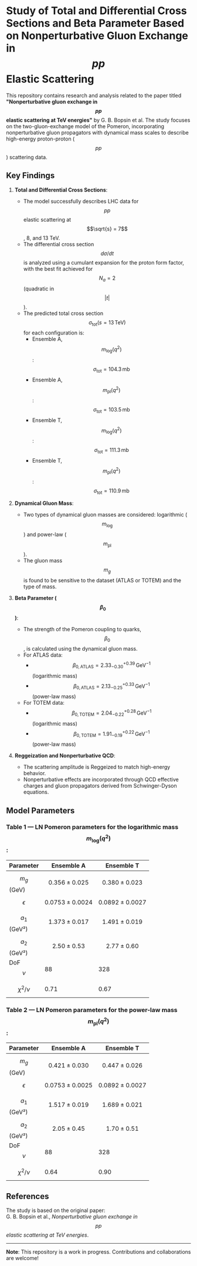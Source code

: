 # Study of Total and Differential Cross Sections and Beta Parameter Based on Nonperturbative Gluon Exchange in $$pp$$ Elastic Scattering

This repository contains research and analysis related to the paper titled **"Nonperturbative gluon exchange in $$pp$$ elastic scattering at TeV energies"** by G. B. Bopsin et al. The study focuses on the two-gluon-exchange model of the Pomeron, incorporating nonperturbative gluon propagators with dynamical mass scales to describe high-energy proton-proton ($$pp$$) scattering data.

## Key Findings

1. **Total and Differential Cross Sections**:
   - The model successfully describes LHC data for $$pp$$ elastic scattering at $$\sqrt{s} = 7$$, 8, and 13 TeV.
   - The differential cross section $$d\sigma/dt$$ is analyzed using a cumulant expansion for the proton form factor, with the best fit achieved for $$N_a = 2$$ (quadratic in $$|t|$$).
   - The predicted total cross section $$\sigma_{\text{tot}}(s = 13\,\text{TeV})$$ for each configuration is:
     - Ensemble A, $$m_{\text{log}}(q^2)$$: $$\sigma_{\text{tot}} = 104.3\,\text{mb}$$  
     - Ensemble A, $$m_{\text{pl}}(q^2)$$: $$\sigma_{\text{tot}} = 103.5\,\text{mb}$$  
     - Ensemble T, $$m_{\text{log}}(q^2)$$: $$\sigma_{\text{tot}} = 111.3\,\text{mb}$$  
     - Ensemble T, $$m_{\text{pl}}(q^2)$$: $$\sigma_{\text{tot}} = 110.9\,\text{mb}$$

2. **Dynamical Gluon Mass**:
   - Two types of dynamical gluon masses are considered: logarithmic ($$m_{\text{log}}$$) and power-law ($$m_{\text{pl}}$$).
   - The gluon mass $$m_g$$ is found to be sensitive to the dataset (ATLAS or TOTEM) and the type of mass.

3. **Beta Parameter ($$\beta_0$$)**:
   - The strength of the Pomeron coupling to quarks, $$\beta_0$$, is calculated using the dynamical gluon mass.
   - For ATLAS data:  
     - $$\beta_{0,\text{ATLAS}} = 2.33^{+0.39}_{-0.30} \, \text{GeV}^{-1}$$ (logarithmic mass)  
     - $$\beta_{0,\text{ATLAS}} = 2.13^{+0.33}_{-0.25} \, \text{GeV}^{-1}$$ (power-law mass)  
   - For TOTEM data:  
     - $$\beta_{0,\text{TOTEM}} = 2.04^{+0.28}_{-0.22} \, \text{GeV}^{-1}$$ (logarithmic mass)  
     - $$\beta_{0,\text{TOTEM}} = 1.91^{+0.22}_{-0.19} \, \text{GeV}^{-1}$$ (power-law mass)  

4. **Reggeization and Nonperturbative QCD**:
   - The scattering amplitude is Reggeized to match high-energy behavior.
   - Nonperturbative effects are incorporated through QCD effective charges and gluon propagators derived from Schwinger-Dyson equations.

## Model Parameters

### Table 1 — LN Pomeron parameters for the **logarithmic mass** $$m_{\text{log}}(q^2)$$:

| Parameter      | Ensemble A               | Ensemble T               |
|----------------|--------------------------|--------------------------|
| $$m_g$$ (GeV)  | $$0.356 \pm 0.025$$       | $$0.380 \pm 0.023$$       |
| $$\epsilon$$   | $$0.0753 \pm 0.0024$$     | $$0.0892 \pm 0.0027$$     |
| $$a_1$$ (GeV²) | $$1.373 \pm 0.017$$       | $$1.491 \pm 0.019$$       |
| $$a_2$$ (GeV²) | $$2.50 \pm 0.53$$         | $$2.77 \pm 0.60$$         |
| DoF $$\nu$$    | 88                       | 328                      |
| $$\chi^2/\nu$$ | 0.71                     | 0.67                     |

### Table 2 — LN Pomeron parameters for the **power-law mass** $$m_{\text{pl}}(q^2)$$:

| Parameter      | Ensemble A               | Ensemble T               |
|----------------|--------------------------|--------------------------|
| $$m_g$$ (GeV)  | $$0.421 \pm 0.030$$       | $$0.447 \pm 0.026$$       |
| $$\epsilon$$   | $$0.0753 \pm 0.0025$$     | $$0.0892 \pm 0.0027$$     |
| $$a_1$$ (GeV²) | $$1.517 \pm 0.019$$       | $$1.689 \pm 0.021$$       |
| $$a_2$$ (GeV²) | $$2.05 \pm 0.45$$         | $$1.70 \pm 0.51$$         |
| DoF $$\nu$$    | 88                       | 328                      |
| $$\chi^2/\nu$$ | 0.64                     | 0.90                     |

## References

The study is based on the original paper:  
G. B. Bopsin et al., *Nonperturbative gluon exchange in $$pp$$ elastic scattering at TeV energies*.  

---

**Note**: This repository is a work in progress. Contributions and collaborations are welcome!
